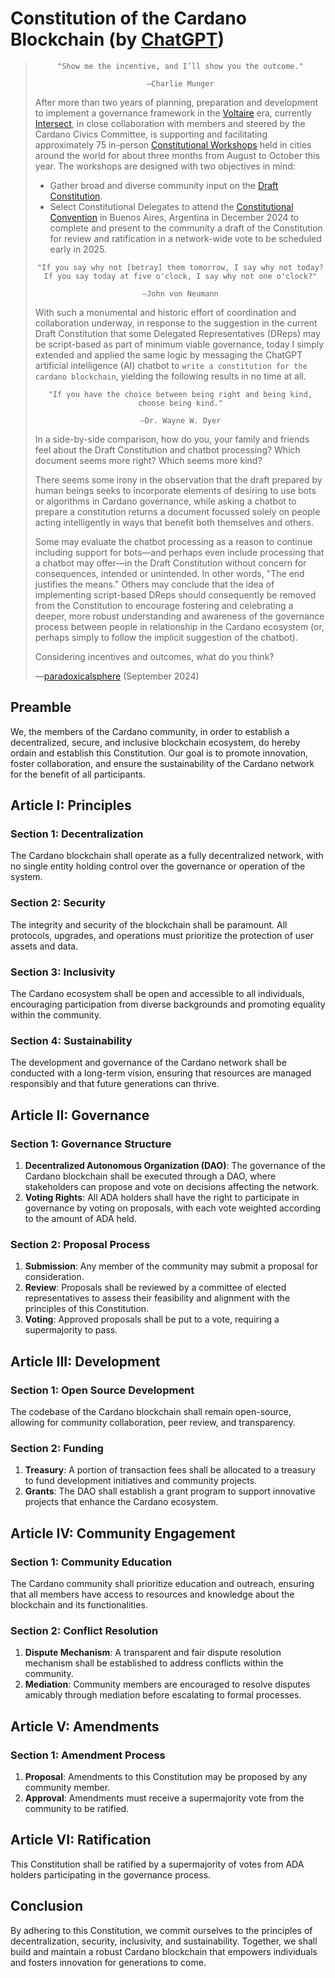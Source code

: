# Constitution of the Cardano Blockchain (by [ChatGPT](https://openai.com/chatgpt/))

<blockquote>
  <p align="center">
    <code>"Show me the incentive, and I’ll show you the outcome."</code>
  </p>
  <p align="center">
    <code>—Charlie Munger</code>
  </p>
  <p>After more than two years of planning, preparation and development to implement a governance framework in the <a href="https://roadmap.cardano.org/en/">Voltaire</a> era, currently <a href="https://docs.intersectmbo.org/cardano/cardano-governance/cardano-constitution/draft-cardano-constitution/drafting-the-constitution-constitutional-workshops">Intersect</a>, in close collaboration with members and steered by the Cardano Civics Committee, is supporting and facilitating approximately 75 in-person <a href="https://lu.ma/constitution">Constitutional Workshops</a> held in cities around the world for about three months from August to October this year. The workshops are designed with two objectives in mind:</p>
  
  <ul>
    <li>Gather broad and diverse community input on the <a href="./PDFs/240729-DraftConstitution.pdf">Draft Constitution</a>.</li>
    <li>Select Constitutional Delegates to attend the <a href="https://www.emurgo.io/press-news/what-to-know-about-the-cardano-constitutional-convention-intersect/">Constitutional Convention</a> in Buenos Aires, Argentina in December 2024 to complete and present to the community a draft of the Constitution for review and ratification in a network-wide vote to be scheduled early in 2025.</li>
  </ul>

  <p align="center">
    <code>"If you say why not [betray] them tomorrow, I say why not today? If you say today at five o'clock, I say why not one o'clock?"</code>
  </p>
  <p align="center">
    <code>—John von Neumann</code>
  </p>

  <p>With such a monumental and historic effort of coordination and collaboration underway, in response to the suggestion in the current Draft Constitution that some Delegated Representatives (DReps) may be script-based as part of minimum viable governance, today I simply extended and applied the same logic by messaging the ChatGPT artificial intelligence (AI) chatbot to <code>write a constitution for the cardano blockchain</code>, yielding the following results in no time at all.</p>

  <p align="center">
    <code>"If you have the choice between being right and being kind, choose being kind."</code>
  </p>
  <p align="center">
    <code>—Dr. Wayne W. Dyer</code>
  </p>
  
  <p>In a side-by-side comparison, how do you, your family and friends feel about the Draft Constitution and chatbot processing? Which document seems more right? Which seems more kind?</p>
  
  <p>There seems some irony in the observation that the draft prepared by human beings seeks to incorporate elements of desiring to use bots or algorithms in Cardano governance, while asking a chatbot to prepare a constitution returns a document focussed solely on people acting intelligently in ways that benefit both themselves and others.</p>
    
  <p>Some may evaluate the chatbot processing as a reason to continue including support for bots—and perhaps even include processing that a chatbot may offer—in the Draft Constitution without concern for consequences, intended or unintended. In other words, "The end justifies the means." Others may conclude that the idea of implementing script-based DReps should consequently be removed from the Constitution to encourage fostering and celebrating a deeper, more robust understanding and awareness of the governance process between people in relationship in the Cardano ecosystem (or, perhaps simply to follow the implicit suggestion of the chatbot).</p>
    
  <p>Considering incentives and outcomes, what do you think?</p>
  
  <p>—<a href="mailto:support@paradoxicalsphere.com">paradoxicalsphere</a> (September 2024)</p>
</blockquote>

## Preamble

We, the members of the Cardano community, in order to establish a decentralized, secure, and inclusive blockchain ecosystem, do hereby ordain and establish this Constitution. Our goal is to promote innovation, foster collaboration, and ensure the sustainability of the Cardano network for the benefit of all participants.

## Article I: Principles

### Section 1: Decentralization
The Cardano blockchain shall operate as a fully decentralized network, with no single entity holding control over the governance or operation of the system.

### Section 2: Security
The integrity and security of the blockchain shall be paramount. All protocols, upgrades, and operations must prioritize the protection of user assets and data.

### Section 3: Inclusivity
The Cardano ecosystem shall be open and accessible to all individuals, encouraging participation from diverse backgrounds and promoting equality within the community.

### Section 4: Sustainability
The development and governance of the Cardano network shall be conducted with a long-term vision, ensuring that resources are managed responsibly and that future generations can thrive.

## Article II: Governance

### Section 1: Governance Structure
1. **Decentralized Autonomous Organization (DAO)**: The governance of the Cardano blockchain shall be executed through a DAO, where stakeholders can propose and vote on decisions affecting the network.
2. **Voting Rights**: All ADA holders shall have the right to participate in governance by voting on proposals, with each vote weighted according to the amount of ADA held.

### Section 2: Proposal Process
1. **Submission**: Any member of the community may submit a proposal for consideration.
2. **Review**: Proposals shall be reviewed by a committee of elected representatives to assess their feasibility and alignment with the principles of this Constitution.
3. **Voting**: Approved proposals shall be put to a vote, requiring a supermajority to pass.

## Article III: Development

### Section 1: Open Source Development
The codebase of the Cardano blockchain shall remain open-source, allowing for community collaboration, peer review, and transparency.

### Section 2: Funding
1. **Treasury**: A portion of transaction fees shall be allocated to a treasury to fund development initiatives and community projects.
2. **Grants**: The DAO shall establish a grant program to support innovative projects that enhance the Cardano ecosystem.

## Article IV: Community Engagement

### Section 1: Community Education
The Cardano community shall prioritize education and outreach, ensuring that all members have access to resources and knowledge about the blockchain and its functionalities.

### Section 2: Conflict Resolution
1. **Dispute Mechanism**: A transparent and fair dispute resolution mechanism shall be established to address conflicts within the community.
2. **Mediation**: Community members are encouraged to resolve disputes amicably through mediation before escalating to formal processes.

## Article V: Amendments

### Section 1: Amendment Process
1. **Proposal**: Amendments to this Constitution may be proposed by any community member.
2. **Approval**: Amendments must receive a supermajority vote from the community to be ratified.

## Article VI: Ratification

This Constitution shall be ratified by a supermajority of votes from ADA holders participating in the governance process.

## Conclusion

By adhering to this Constitution, we commit ourselves to the principles of decentralization, security, inclusivity, and sustainability. Together, we shall build and maintain a robust Cardano blockchain that empowers individuals and fosters innovation for generations to come.
